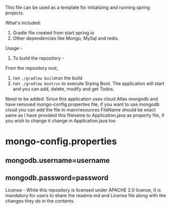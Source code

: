 This file can be used as a template for initializing and running spring projects.

What's included: 
1. Gradle file created from start.spring.io
2. Other dependencies like Mongo, MySql and redis.

Usage - 

1. To build the repository - 

From the repository root, 

1. run `./gradlew build`run the build
2. run `./gradlew bootrun` to execute Srping Boot. The applicaiton will start and you can add, delete, modify and get Todos.

Need to be added:
Since this application uses cloud Atlas mongodb and have removed mongo-config.properties file, if you want to use mongodb cloud you can add the file in main/resources
FileName should be exact same as I have provided this filename to Application.java as property file, if you wish to change it change in Application.java too
# mongo-config.properties
## <ls> mongodb.username=username
## <ls> mongodb.password=password

License - 
While this repository is licensed under APACHE 2.0 license, It is mandatory for users to share the readme.md and License file along with the changes they do in the contents.
